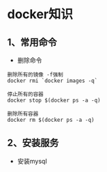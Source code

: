 # docker知识

## 1、常用命令

+ 删除命令
```text
删除所有的镜像 -f强制
docker rmi `docker images -q`

停止所有的容器
docker stop $(docker ps -a -q)

删除所有容器
docker rm $(docker ps -a -q)
```

## 2、安装服务
+ 安装mysql
